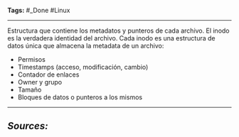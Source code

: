 **Tags:** #_Done 
#Linux
- - -
Estructura que contiene los metadatos y punteros de cada archivo.
El inodo es la verdadera identidad del archivo.
Cada inodo es una estructura de datos única que almacena la metadata de un archivo:
- Permisos
- Timestamps (acceso, modificación, cambio)
- Contador de enlaces
- Owner y grupo
- Tamaño
- Bloques de datos o punteros a los mismos
- - - 
## ***Sources:***